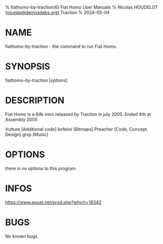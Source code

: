 % fiathomo-by-traction(6) Fiat Homo User Manuals
% Nicolas HOUDELOT (nicolas@demosdebs.org),Traction
% 2024-05-04

# NAME
fiathomo-by-traction - the command to run Fiat Homo.

# SYNOPSIS
fiathomo-by-traction [*options*]

# DESCRIPTION
Fiat Homo is a 64k intro released by Traction in july 2005.
Ended 4th at Assembly 2005

Vulture [Additional code]
kofeiini [Bitmaps]
Preacher [Code, Concept, Design]
griip [Music]

# OPTIONS
there is no options to this program

# INFOS
https://www.pouet.net/prod.php?which=18342

# BUGS
No known bugs.
